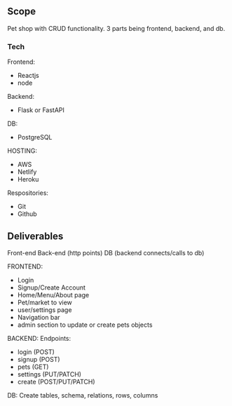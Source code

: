 ## Scope

Pet shop with CRUD functionality. 3 parts being frontend, backend, and db.

### Tech

Frontend:

- Reactjs
- node

Backend:

- Flask or FastAPI

DB:

- PostgreSQL

HOSTING:

- AWS
- Netlify
- Heroku

Respositories:

- Git
- Github

## Deliverables

Front-end
Back-end (http points)
DB (backend connects/calls to db)

FRONTEND:

- Login
- Signup/Create Account
- Home/Menu/About page
- Pet/market to view
- user/settings page
- Navigation bar
- admin section to update or create pets objects

BACKEND:
Endpoints:

- login (POST)
- signup (POST)
- pets (GET)
- settings (PUT/PATCH)
- create (POST/PUT/PATCH)

DB:
Create tables, schema, relations, rows, columns
